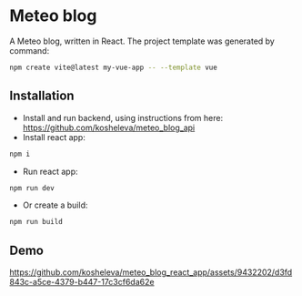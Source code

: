 # Meteo blog

A Meteo blog, written in React. The project template was generated by command:

```sh
npm create vite@latest my-vue-app -- --template vue
```

## Installation

- Install and run backend, using instructions from here: https://github.com/kosheleva/meteo_blog_api
- Install react app:

```sh
npm i
```
- Run react app:
```sh
npm run dev
```
- Or create a build: 
```sh
npm run build
```

## Demo

https://github.com/kosheleva/meteo_blog_react_app/assets/9432202/d3fd843c-a5ce-4379-b447-17c3cf6da62e

